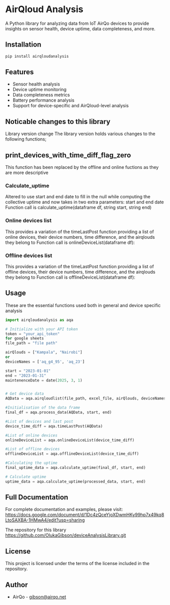 # AirQloud Analysis

A Python library for analyzing data from IoT AirQo devices to provide insights on sensor health, device uptime, data completeness, and more.

## Installation

```bash
pip install airqloudanalysis
```

## Features

- Sensor health analysis
- Device uptime monitoring
- Data completeness metrics
- Battery performance analysis
- Support for device-specific and AirQloud-level analysis


## Noticable changes to this library
Library version change
The library version holds various changes to the following functions;
## print_devices_with_time_diff_flag_zero
This function has been replaced by the offline and online fuctions as they are more descriptive

### Calculate_uptime
Altered to use start and end date to fill in the null while computing the collective uptime  and now takes in two extra parameters: start and end date 
    Function call is calculate_uptime(dataframe df, string start, string end)

### Online devices list 
This provides a variation of the timeLastPost function providing a list of online devices, their device numbers, time difference, and the airqlouds they belong to
    Function call is onlineDeviceList(dataframe df):

### Offline devices list
This provides a variation of the timeLastPost function providing a list of offline devices, their device numbers, time difference, and the airqlouds they belong to
    Function call is offlineDeviceList(dataframe df):

## Usage
These are the essential functions used both in general and device specific analysis
```python
import airqloudanalysis as aqa

# Initialize with your API token
token = "your_api_token"
for google sheets
file_path = "file path"

airQlouds = ["Kampala", "Nairobi"]
or 
deviceNames = ['aq_g4_95', 'aq_23']

start = "2023-01-01"
end = "2023-01-31"
maintenenceDate = date(2025, 3, 1)


# Get device data
AQData = aqa.airqloudlist(file_path, excel_file, airQlouds, deviceNames)

#Initialisation of the data frame
final_df = aqa.process_data(AQData, start, end)

#List of devices and last post
device_time_diff = aqa.timeLastPost(AQData)

#List of online devices
onlineDeviceList = aqa.onlineDeviceList(device_time_diff)

#List of offline devices
offlineDeviceList = aqa.offlineDeviceList(device_time_diff)

#Calculating the uptime
final_uptime_data = aqa.calculate_uptime(final_df, start, end)

# Calculate uptime
uptime_data = aqa.calculate_uptime(processed_data, start, end)

```

## Full Documentation

For complete documentation and examples, please visit:
https://docs.google.com/document/d/1Dc4zQceYjoXDwmHKy99hp7x49kq8LtoSAXBA-1HMwA4/edit?usp=sharing

The repository for this library 
https://github.com/OlukaGibson/deviceAnalysisLibrary.git

## License

This project is licensed under the terms of the license included in the repository.

## Author

- AirQo - <gibson@airqo.net>
